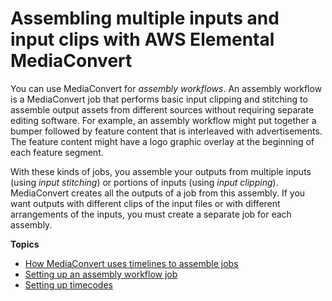 # Assembling multiple inputs and input clips with AWS Elemental MediaConvert<a name="assembling-multiple-inputs-and-input-clips"></a>

You can use MediaConvert for *assembly workflows*\. An assembly workflow is a MediaConvert job that performs basic input clipping and stitching to assemble output assets from different sources without requiring separate editing software\. For example, an assembly workflow might put together a bumper followed by feature content that is interleaved with advertisements\. The feature content might have a logo graphic overlay at the beginning of each feature segment\.

With these kinds of jobs, you assemble your outputs from multiple inputs \(using *input stitching*\) or portions of inputs \(using *input clipping*\)\. MediaConvert creates all the outputs of a job from this assembly\. If you want outputs with different clips of the input files or with different arrangements of the inputs, you must create a separate job for each assembly\.

**Topics**
+ [How MediaConvert uses timelines to assemble jobs](how-mediaconvert-uses-timelines-to-assemble-jobs.md)
+ [Setting up an assembly workflow job](setting-up-an-assembly-workflow-job.md)
+ [Setting up timecodes](setting-up-timecode.md)
